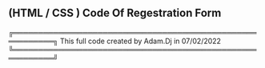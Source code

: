 (HTML / CSS ) Code Of Regestration Form 
----------------------------------------------------------------------------
╔══════════════════════════════════════════════════════════╗
     This full code created by Adam.Dj in 07/02/2022   
╚══════════════════════════════════════════════════════════╝
